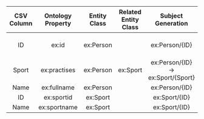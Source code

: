 |CSV Column|Ontology Property|Entity Class|Related Entity Class|Subject Generation|Join Condition|
|:--------:|:---------------:|:----------:|:------------------:|:----------------:|:------------:|
|ID|ex:id|ex:Person||ex:Person/{ID}|student.csv.ID = sport.csv.ID (not applicable)|
|Sport|ex:practises|ex:Person|ex:Sport|ex:Person/{ID} -> ex:Sport/{Sport}|student.csv.Sport = sport.csv.ID|
|Name|ex:fullname|ex:Person||ex:Person/{ID}|Direct Mapping|
|ID|ex:sportid|ex:Sport||ex:Sport/{ID}|Direct Mapping|
|Name|ex:sportname|ex:Sport||ex:Sport/{ID}|Direct Mapping|
